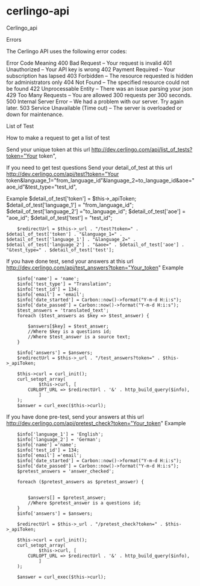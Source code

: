 # cerlingo-api
Cerlingo_api

Errors

The Cerlingo API uses the following error codes:

Error Code	Meaning
400	Bad Request – Your request is invalid
401	Unauthorized – Your API key is wrong
402	Payment Required – Your subscription has lapsed
403	Forbidden – The resource requested is hidden for administrators only
404	Not Found – The specified resource could not be found
422	Unprocessable Entity – There was an issue parsing your json
429	Too Many Requests – You are allowed 300 requests per 300 seconds.
500	Internal Server Error – We had a problem with our server. Try again later.
503	Service Unavailable (Time out) – The server is overloaded or down for maintenance.


List of Test

How to make a request to get a list of test

Send your unique token at this url http://dev.cerlingo.com/api/list_of_tests?token="Your token",


If you need to get test questions 
Send your detail_of_test at this url  http://dev.cerlingo.com/api/test?token="Your token&language_1="from_language_id"&language_2=to_language_id&aoe="aoe_id"&test_type="test_id",

Example 
 $detail_of_test['token'] = $this->_apiToken;
        $detail_of_test['language_1'] = "from_language_id";
        $detail_of_test['language_2'] ="to_language_id";
        $detail_of_test['aoe'] = "aoe_id";
        $detail_of_test['test'] = "test_id";

        $redirectUrl = $this->_url . "/test?token=" . $detail_of_test['token'] . "&language_1=" . $detail_of_test['language_1'] . "&language_2=" . $detail_of_test['language_2'] . "&aoe=" . $detail_of_test['aoe'] . "&test_type=" . $detail_of_test['test'];


If you have done test, send your answers at this url 
 http://dev.cerlingo.com/api/test_answers?token="Your_token"
 Example

        $info['name'] = 'name';
        $info['test_type'] = "Translation";
        $info['test_id'] = 134;
        $info['email'] = 'email';
        $info['date_started'] = Carbon::now()->format("Y-m-d H:i:s");
        $info['date_passed'] = Carbon::now()->format("Y-m-d H:i:s");
        $test_answers = 'translated_text';
        foreach ($test_answers as $key => $test_answer) {

            $answers[$key] = $test_answer;
            //Where $key is a questions id; 
            //Where $test_answer is a source text; 
        }

        $info['answers'] = $answers;
        $redirectUrl = $this->_url . "/test_answers?token=" . $this->_apiToken;

        $this->curl = curl_init();
        curl_setopt_array(
                $this->curl, [
            CURLOPT_URL => $redirectUrl . '&' . http_build_query($info),
                ]
        );
        $answer = curl_exec($this->curl);

    
If you have done pre-test, send your answers at this url 
 http://dev.cerlingo.com/api/pretest_check?token="Your_token"
 Example

        $info['language_1'] = 'English';
        $info['language_2'] = 'German';
        $info['name'] ='name';
        $info['test_id'] = 134;
        $info['email'] ='email';
        $info['date_started'] = Carbon::now()->format("Y-m-d H:i:s");
        $info['date_passed'] = Carbon::now()->format("Y-m-d H:i:s");
        $pretest_answers = 'answer_checked';
  
        foreach ($pretest_answers as $pretest_answer) {


            $answers[] = $pretest_answer;
            //Where $pretest_answer is a questions id; 
        }
        $info['answers'] = $answers;
      
        $redirectUrl = $this->_url . "/pretest_check?token=" . $this->_apiToken;

        $this->curl = curl_init();
        curl_setopt_array(
                $this->curl, [
            CURLOPT_URL => $redirectUrl . '&' . http_build_query($info),
                ]
        );
     
        $answer = curl_exec($this->curl);

    
    
    
    
    
